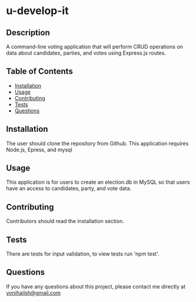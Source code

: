 # u-develop-it

## Description
A command-line voting application that will perform CRUD operations on data about candidates, parties, and votes using Express.js routes.

## Table of Contents
* [Installation](#installation)
* [Usage](#usage)
* [Contributing](#contributing)
* [Tests](#tests)
* [Questions](#questions)

## Installation
The user should clone the repository from Github. This application requires Node.js, Epress, and mysql

## Usage
This application is for users to create an election.db in MySQL so that users have an access to candidates, party, and vote data.

## Contributing
Contributors should read the installation section.

## Tests
There are tests for input validation, to view tests run 'npm test'.

## Questions
If you have any questions about this project, please contact me directly at yonihailsh@gmail.com